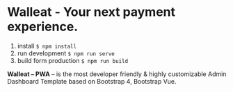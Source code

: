 # Walleat - Your next payment experience.

1. install `$ npm install`
2. run development `$ npm run serve`
3. build form production `$ npm run build`

**Walleat – PWA** – is the most developer friendly & highly customizable Admin Dashboard Template based on Bootstrap 4, Bootstrap Vue.
